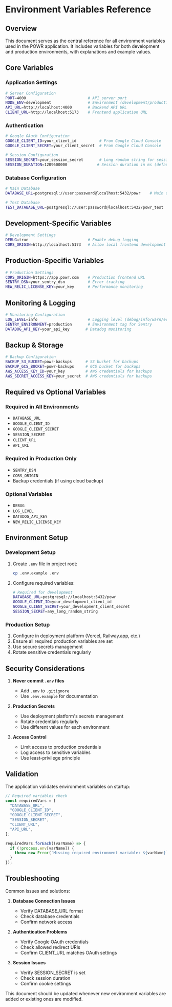 # Environment Variables Reference

## Overview

This document serves as the central reference for all environment variables used in the POWR application. It includes variables for both development and production environments, with explanations and example values.

## Core Variables

### Application Settings

```bash
# Server Configuration
PORT=4000                           # API server port
NODE_ENV=development                # Environment (development/production)
API_URL=http://localhost:4000       # Backend API URL
CLIENT_URL=http://localhost:5173    # Frontend application URL
```

### Authentication

```bash
# Google OAuth Configuration
GOOGLE_CLIENT_ID=your_client_id          # From Google Cloud Console
GOOGLE_CLIENT_SECRET=your_client_secret  # From Google Cloud Console

# Session Configuration
SESSION_SECRET=your_session_secret       # Long random string for session encryption
SESSION_DURATION=1209600000             # Session duration in ms (default: 14 days)
```

### Database Configuration

```bash
# Main Database
DATABASE_URL=postgresql://user:password@localhost:5432/powr    # Main database connection string

# Test Database
TEST_DATABASE_URL=postgresql://user:password@localhost:5432/powr_test  # Test database connection string
```

## Development-Specific Variables

```bash
# Development Settings
DEBUG=true                          # Enable debug logging
CORS_ORIGIN=http://localhost:5173   # Allow local frontend development
```

## Production-Specific Variables

```bash
# Production Settings
CORS_ORIGIN=https://app.powr.com    # Production frontend URL
SENTRY_DSN=your_sentry_dsn          # Error tracking
NEW_RELIC_LICENSE_KEY=your_key      # Performance monitoring
```

## Monitoring & Logging

```bash
# Monitoring Configuration
LOG_LEVEL=info                      # Logging level (debug/info/warn/error)
SENTRY_ENVIRONMENT=production       # Environment tag for Sentry
DATADOG_API_KEY=your_api_key       # Datadog monitoring
```

## Backup & Storage

```bash
# Backup Configuration
BACKUP_S3_BUCKET=powr-backups      # S3 bucket for backups
BACKUP_GCS_BUCKET=powr-backups     # GCS bucket for backups
AWS_ACCESS_KEY_ID=your_key         # AWS credentials for backups
AWS_SECRET_ACCESS_KEY=your_secret  # AWS credentials for backups
```

## Required vs Optional Variables

### Required in All Environments

- `DATABASE_URL`
- `GOOGLE_CLIENT_ID`
- `GOOGLE_CLIENT_SECRET`
- `SESSION_SECRET`
- `CLIENT_URL`
- `API_URL`

### Required in Production Only

- `SENTRY_DSN`
- `CORS_ORIGIN`
- Backup credentials (if using cloud backup)

### Optional Variables

- `DEBUG`
- `LOG_LEVEL`
- `DATADOG_API_KEY`
- `NEW_RELIC_LICENSE_KEY`

## Environment Setup

### Development Setup

1. Create `.env` file in project root:

   ```bash
   cp .env.example .env
   ```

2. Configure required variables:

   ```bash
   # Required for development
   DATABASE_URL=postgresql://localhost:5432/powr
   GOOGLE_CLIENT_ID=your_development_client_id
   GOOGLE_CLIENT_SECRET=your_development_client_secret
   SESSION_SECRET=any_long_random_string
   ```

### Production Setup

1. Configure in deployment platform (Vercel, Railway.app, etc.)
2. Ensure all required production variables are set
3. Use secure secrets management
4. Rotate sensitive credentials regularly

## Security Considerations

1. **Never commit `.env` files**

   - Add `.env` to `.gitignore`
   - Use `.env.example` for documentation

2. **Production Secrets**

   - Use deployment platform's secrets management
   - Rotate credentials regularly
   - Use different values for each environment

3. **Access Control**
   - Limit access to production credentials
   - Log access to sensitive variables
   - Use least-privilege principle

## Validation

The application validates environment variables on startup:

```typescript
// Required variables check
const requiredVars = [
  "DATABASE_URL",
  "GOOGLE_CLIENT_ID",
  "GOOGLE_CLIENT_SECRET",
  "SESSION_SECRET",
  "CLIENT_URL",
  "API_URL",
];

requiredVars.forEach((varName) => {
  if (!process.env[varName]) {
    throw new Error(`Missing required environment variable: ${varName}`);
  }
});
```

## Troubleshooting

Common issues and solutions:

1. **Database Connection Issues**

   - Verify DATABASE_URL format
   - Check database credentials
   - Confirm network access

2. **Authentication Problems**

   - Verify Google OAuth credentials
   - Check allowed redirect URIs
   - Confirm CLIENT_URL matches OAuth settings

3. **Session Issues**
   - Verify SESSION_SECRET is set
   - Check session duration
   - Confirm cookie settings

This document should be updated whenever new environment variables are added or existing ones are modified.
